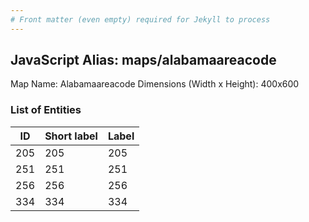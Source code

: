 ```yaml
---
# Front matter (even empty) required for Jekyll to process
---
```


## JavaScript Alias: maps/alabamaareacode

Map Name: Alabamaareacode
Dimensions (Width x Height): 400x600

### List of Entities

| ID  | Short label | Label |
| --- | ----------- | ----- |
| 205 | 205         | 205   |
| 251 | 251         | 251   |
| 256 | 256         | 256   |
| 334 | 334         | 334   |
